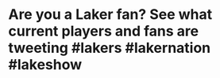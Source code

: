 # Are you a Laker fan? See what current players and fans are tweeting #lakers #lakernation #lakeshow